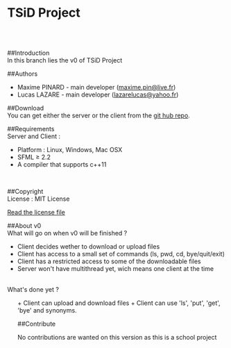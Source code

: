 TSiD Project
========
<br/><br/>

##Introduction
<br/>
In this branch lies the v0 of TSiD Project
<br/>

##Authors
<br/>
+ Maxime PINARD - main developer (maxime.pin@live.fr)
+ Lucas LAZARE - main developer (lazarelucas@yahoo.fr)

##Download
<br/>
You can get either the server or the client from the [git hub repo](https://github.com/Organic-Code/TSiD).
<br/>

##Requirements
<br/>
Server and Client :
+ Platform : Linux, Windows, Mac OSX
+ SFML ≥ 2.2
+ A compiler that supports c++11
<br/>

##Copyright
<br/>
License : MIT License

[Read the license file](LICENSE)
<br/>

##About v0
<br/>
What will go on when v0 will be finished ?

+ Client decides wether to download or upload files
+ Client has access to a small set of commands (ls, pwd, cd, bye/quit/exit)
+ Client has a restricted access to some of the downloadable files
+ Server won't have multithread yet, wich means one client at the time
<br/>
</ul>
What's done yet ?
<ul>
+ Client can upload and download files
+ Client can use 'ls', 'put', 'get', 'bye' and synonyms.

##Contribute

No contributions are wanted on this version as this is a school project
